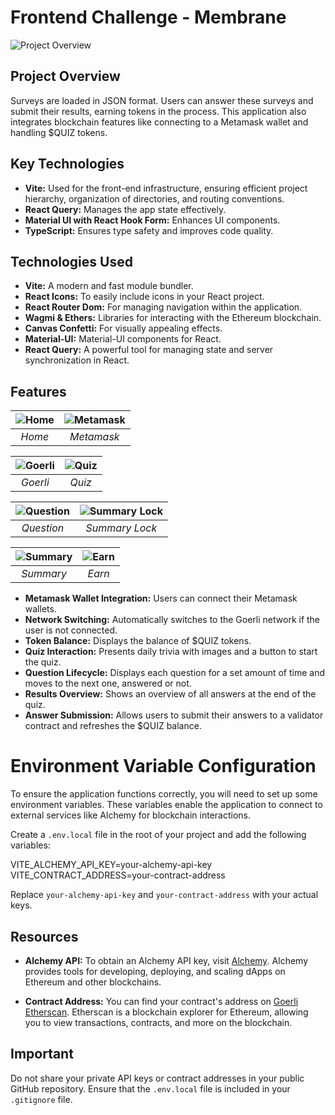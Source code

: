 # Frontend Challenge - Membrane

![Project Overview](https://github.com/luishron/FrontendChallenge-Membrane/blob/5de6ecec762d0b0391b95e216023a85c143c3df0/public/img/screen/home.png)

## Project Overview

Surveys are loaded in JSON format. Users can answer these surveys and submit their results, earning tokens in the process. This application also integrates blockchain features like connecting to a Metamask wallet and handling $QUIZ tokens.

## Key Technologies

- **Vite:** Used for the front-end infrastructure, ensuring efficient project hierarchy, organization of directories, and routing conventions.
- **React Query:** Manages the app state effectively.
- **Material UI with React Hook Form:** Enhances UI components.
- **TypeScript:** Ensures type safety and improves code quality.

## Technologies Used

- **Vite:** A modern and fast module bundler.
- **React Icons:** To easily include icons in your React project.
- **React Router Dom:** For managing navigation within the application.
- **Wagmi & Ethers:** Libraries for interacting with the Ethereum blockchain.
- **Canvas Confetti:** For visually appealing effects.
- **Material-UI:** Material-UI components for React.
- **React Query:** A powerful tool for managing state and server synchronization in React.

## Features

| ![Home](https://github.com/luishron/FrontendChallenge-Membrane/blob/5de6ecec762d0b0391b95e216023a85c143c3df0/public/img/screen/home.png) | ![Metamask](https://github.com/luishron/FrontendChallenge-Membrane/blob/5de6ecec762d0b0391b95e216023a85c143c3df0/public/img/screen/metamask.png) |
|:--------------------------------------------------------------------------------------------------------------------------------------------------:|:--------------------------------------------------------------------------------------------------------------------------------------------------------:|
| *Home*                                                                                                                                               | *Metamask*                                                                                                                                                |

| ![Goerli](https://github.com/luishron/FrontendChallenge-Membrane/blob/5de6ecec762d0b0391b95e216023a85c143c3df0/public/img/screen/goerli.png) | ![Quiz](https://github.com/luishron/FrontendChallenge-Membrane/blob/5de6ecec762d0b0391b95e216023a85c143c3df0/public/img/screen/quiz.png) |
|:--------------------------------------------------------------------------------------------------------------------------------------------------:|:----------------------------------------------------------------------------------------------------------------------------------------------------:|
| *Goerli*                                                                                                                                              | *Quiz*                                                                                                                                               |

| ![Question](https://github.com/luishron/FrontendChallenge-Membrane/blob/5de6ecec762d0b0391b95e216023a85c143c3df0/public/img/screen/question.png) | ![Summary Lock](https://github.com/luishron/FrontendChallenge-Membrane/blob/5de6ecec762d0b0391b95e216023a85c143c3df0/public/img/screen/sumary-lock.png) |
|:----------------------------------------------------------------------------------------------------------------------------------------------------------:|:------------------------------------------------------------------------------------------------------------------------------------------------------------------:|
| *Question*                                                                                                                                                 | *Summary Lock*                                                                                                                                                      |

| ![Summary](https://github.com/luishron/FrontendChallenge-Membrane/blob/5de6ecec762d0b0391b95e216023a85c143c3df0/public/img/screen/sumary.png) | ![Earn](https://github.com/luishron/FrontendChallenge-Membrane/blob/5de6ecec762d0b0391b95e216023a85c143c3df0/public/img/screen/earn.png) |
|:----------------------------------------------------------------------------------------------------------------------------------------------------:|:----------------------------------------------------------------------------------------------------------------------------------------------------:|
| *Summary*                                                                                                                                              | *Earn*                                                                                                                                               |





- **Metamask Wallet Integration:** Users can connect their Metamask wallets.
- **Network Switching:** Automatically switches to the Goerli network if the user is not connected.
- **Token Balance:** Displays the balance of $QUIZ tokens.
- **Quiz Interaction:** Presents daily trivia with images and a button to start the quiz.
- **Question Lifecycle:** Displays each question for a set amount of time and moves to the next one, answered or not.
- **Results Overview:** Shows an overview of all answers at the end of the quiz.
- **Answer Submission:** Allows users to submit their answers to a validator contract and refreshes the $QUIZ balance.

# Environment Variable Configuration

To ensure the application functions correctly, you will need to set up some environment variables. These variables enable the application to connect to external services like Alchemy for blockchain interactions.

Create a `.env.local` file in the root of your project and add the following variables:

VITE_ALCHEMY_API_KEY=your-alchemy-api-key
VITE_CONTRACT_ADDRESS=your-contract-address

Replace `your-alchemy-api-key` and `your-contract-address` with your actual keys.

## Resources

- **Alchemy API:** To obtain an Alchemy API key, visit [Alchemy](https://www.alchemy.com/). Alchemy provides tools for developing, deploying, and scaling dApps on Ethereum and other blockchains.

- **Contract Address:** You can find your contract's address on [Goerli Etherscan](https://goerli.etherscan.io/address/0x437ef217203452317c3c955cf282b1ee5f6aaf72#code). Etherscan is a blockchain explorer for Ethereum, allowing you to view transactions, contracts, and more on the blockchain.

## Important

Do not share your private API keys or contract addresses in your public GitHub repository. Ensure that the `.env.local` file is included in your `.gitignore` file.
